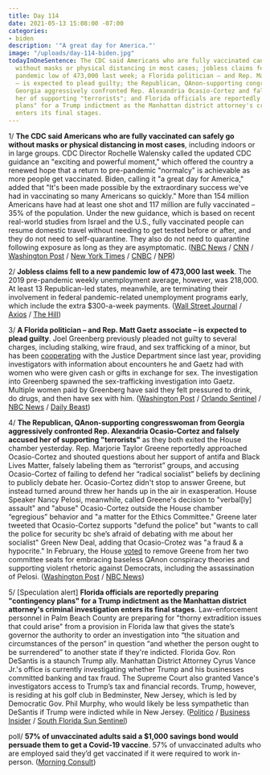 ```yaml
---
title: Day 114
date: 2021-05-13 15:08:00 -07:00
categories:
- biden
description: '"A great day for America."'
image: "/uploads/day-114-biden.jpg"
todayInOneSentence: The CDC said Americans who are fully vaccinated can safely go
  without masks or physical distancing in most cases; jobless claims fell to a new
  pandemic low of 473,000 last week; a Florida politician – and Rep. Matt Gaetz associate
  – is expected to plead guilty; the Republican, QAnon-supporting congresswoman from
  Georgia aggressively confronted Rep. Alexandria Ocasio-Cortez and falsely accused
  her of supporting "terrorists"; and Florida officials are reportedly preparing "contingency
  plans" for a Trump indictment as the Manhattan district attorney's criminal investigation
  enters its final stages.
---
```


1/ **The CDC said Americans who are fully vaccinated can safely go without masks or physical distancing in most cases**, including indoors or in large groups. CDC Director Rochelle Walensky called the updated CDC guidance an "exciting and powerful moment," which offered the country a renewed hope that a return to pre-pandemic "normalcy" is achievable as more people get vaccinated. Biden, calling it "a great day for America," added that "It's been made possible by the extraordinary success we've had in vaccinating so many Americans so quickly." More than 154 million Americans have had at least one shot and 117 million are fully vaccinated – 35% of the population. Under the new guidance, which is based on recent real-world studies from Israel and the U.S., fully vaccinated people can resume domestic travel without needing to get tested before or after, and they do not need to self-quarantine. They also do not need to quarantine following  exposure as long as they are asymptomatic. ([NBC News](https://www.nbcnews.com/politics/white-house/white-house-celebrates-new-end-mask-requirement-fully-vaccinated-n1267285) / [CNN](https://www.cnn.com/2021/05/13/health/cdc-mask-guidance-vaccinated/index.html) / [Washington Post](https://www.washingtonpost.com/health/2021/05/13/cdc-says-fully-vaccinated-americans-no-longer-need-masks-indoors-or-outdoors-most-cases/) / [New York Times](https://www.nytimes.com/2021/05/13/health/cdc-masks-guidance.html) / [CNBC](https://www.cnbc.com/2021/05/13/cdc-says-fully-vaccinated-people-dont-need-to-wear-face-masks-indoors-or-outdoors-in-most-settings.html) / [NPR](https://www.npr.org/2021/05/13/996582891/fully-vaccinated-people-can-stop-wearing-masks-indoors-and-outdoors-cdc-says))

2/ **Jobless claims fell to a new pandemic low of 473,000 last week**. The 2019 pre-pandemic weekly unemployment average, however, was 218,000. At least 13 Republican-led states, meanwhile, are terminating their involvement in federal pandemic-related unemployment programs early, which include the extra $300-a-week payments. ([Wall Street Journal](https://www.wsj.com/articles/weekly-jobless-claims-coronavirus-05-13-2021-11620849983) / [Axios](https://www.axios.com/states-federal-unemployment-benefits-end-5ec90d27-4b43-4399-abaa-3a57925df671.html) / [The Hill](https://thehill.com/policy/finance/553294-jobless-claims-drop-to-pandemic-low-473000))

3/ **A Florida politician – and Rep. Matt Gaetz associate – is expected to plead guilty**. Joel Greenberg previously pleaded not guilty to several charges, including stalking, wire fraud, and sex trafficking of a minor, but has been [cooperating](https://whatthefuckjusthappenedtoday.com/2021/04/14/day-85/#6-matt-gaetz%E2%80%99s-associate-has-been-co) with the Justice Department since last year, providing investigators with information about encounters he and Gaetz had with women who were given cash or gifts in exchange for sex. The investigation into Greenberg spawned the sex-trafficking investigation into Gaetz. Multiple women paid by Greenberg have said they felt pressured to drink, do drugs, and then have sex with him. ([Washington Post](https://www.washingtonpost.com/national-security/matt-gaetz-joel-greenberg-plea-deal-/2021/05/13/bb55ae54-af54-11eb-b476-c3b287e52a01_story.html) / [Orlando Sentinel](https://www.orlandosentinel.com/news/seminole-county/os-ne-joel-greenberg-plea-agreement-deal-20210513-ngxccmxtazhk5jfo7kwut47oga-story.html) / [NBC News](https://www.nbcnews.com/politics/politics-news/matt-gaetz-associate-expected-plead-guilty-case-spawned-sex-trafficking-n1267258) / [Daily Beast](https://www.thedailybeast.com/4-women-say-matt-gaetzs-wingman-pressured-them-to-have-sex))

4/ **The Republican, QAnon-supporting congresswoman from Georgia aggressively confronted Rep. Alexandria Ocasio-Cortez and falsely accused her of supporting "terrorists"** as they both exited the House chamber yesterday. Rep. Marjorie Taylor Greene reportedly approached Ocasio-Cortez and shouted questions about her support of antifa and Black Lives Matter, falsely labeling them as “terrorist” groups, and accusing Ocasio-Cortez of failing to defend her “radical socialist” beliefs by declining to publicly debate her. Ocasio-Cortez didn't stop to answer Greene, but instead turned around threw her hands up in the air in exasperation. House Speaker Nancy Pelosi, meanwhile, called Greene's decision to "verbal\[ly\] assault" and "abuse" Ocasio-Cortez outside the House chamber “egregious” behavior and "a matter for the Ethics Committee." Greene later tweeted that Ocasio-Cortez supports "defund the police" but "wants to call the police for security bc she’s afraid of debating with me about her socialist" Green New Deal, adding that Ocasio-Crotez was "a fraud & a hypocrite." In February, the House [voted](https://whatthefuckjusthappenedtoday.com/2021/02/05/day-17/#5-the-house-voted-to-remove-marjorie) to remove Greene from her two committee seats for embracing baseless QAnon conspiracy theories and supporting violent rhetoric against Democrats, including the assassination of Pelosi. ([Washington Post](https://www.washingtonpost.com/politics/greene-ocasio-cortez/2021/05/12/fd61d664-b37e-11eb-a3b5-f994536fe84a_story.html) / [NBC News](https://www.nbcnews.com/politics/congress/rep-majorie-taylor-greene-shouts-aoc-outside-house-accuses-democrat-n1267206))

5/ \[Speculation alert\] **Florida officials are reportedly preparing "contingency plans" for a Trump indictment as the Manhattan district attorney's criminal investigation enters its final stages**. Law-enforcement personnel in Palm Beach County are preparing for "thorny extradition issues that could arise" from a provision in Florida law that gives the state’s governor the authority to order an investigation into “the situation and circumstances of the person” in question “and whether the person ought to be surrendered” to another state if they're indicted. Florida Gov. Ron DeSantis is a staunch Trump ally. Manhattan District Attorney Cyrus Vance Jr.'s office is currently investigating whether Trump and his businesses committed banking and tax fraud. The Supreme Court also granted Vance's investigators access to Trump’s tax and financial records. Trump, however, is residing at his golf club in Bedminster, New Jersey, which is led by Democratic Gov. Phil Murphy, who would likely be less sympathetic than DeSantis if Trump were indicted while in New Jersey. ([Politico](https://www.politico.com/newsletters/playbook/2021/05/13/how-palm-beach-is-preparing-for-a-possible-trump-indictment-492836?nname=playbook&nid=0000014f-1646-d88f-a1cf-5f46b7bd0000&nrid=0000014e-f0ed-dd93-ad7f-f8edad790000&nlid=630318) / [Business Insider](https://www.businessinsider.com/palm-beach-trump-indictment-manhattan-da-vance-investigation-report-2021-5) / [South Florida Sun Sentinel](https://www.sun-sentinel.com/news/politics/fl-ne-desantis-trump-block-extradition-20210513-6yxlhfk7jbcjpi2mdi7jmr5mse-story.html))

poll/ **57% of unvaccinated adults said a $1,000 savings bond would persuade them to get a Covid-19 vaccine**. 57% of unvaccinated adults who are employed said they’d get vaccinated if it were required to work in-person. ([Morning Consult](https://morningconsult.com/2021/05/13/covid-19-vaccine-incentives-penalties-poll/))